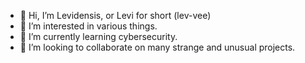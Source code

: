 - 👋 Hi, I’m Levidensis, or Levi for short (lev-vee)
- 👀 I’m interested in various things.
- 🌱 I’m currently learning cybersecurity.
- 💞️ I’m looking to collaborate on many strange and unusual projects.

<!---
Levidensis/Levidensis is a ✨ special ✨ repository because its `README.md` (this file) appears on your GitHub profile.
You can click the Preview link to take a look at your changes.
--->
